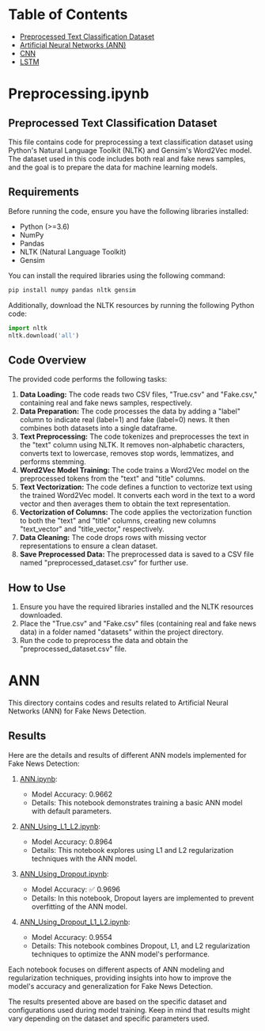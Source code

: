 # Table of Contents

- [Preprocessed Text Classification Dataset](https://github.com/hosseindamavandi/Fake-News-Detection/blob/main/Note-Books/README.md#preprocessingipynb)
- [Artificial Neural Networks (ANN)](https://github.com/hosseindamavandi/Fake-News-Detection/blob/main/Note-Books/README.md#ann)
- [CNN](#)
- [LSTM](#)


# Preprocessing.ipynb
## Preprocessed Text Classification Dataset

This file contains code for preprocessing a text classification dataset using Python's Natural Language Toolkit (NLTK) and Gensim's Word2Vec model. The dataset used in this code includes both real and fake news samples, and the goal is to prepare the data for machine learning models.

## Requirements

Before running the code, ensure you have the following libraries installed:

- Python (>=3.6)
- NumPy
- Pandas
- NLTK (Natural Language Toolkit)
- Gensim

You can install the required libraries using the following command:

```python
pip install numpy pandas nltk gensim
```

Additionally, download the NLTK resources by running the following Python code:

```python
import nltk
nltk.download('all')
```

## Code Overview
The provided code performs the following tasks:

1. **Data Loading:** The code reads two CSV files, "True.csv" and "Fake.csv," containing real and fake news samples, respectively.
2. **Data Preparation:** The code processes the data by adding a "label" column to indicate real (label=1) and fake (label=0) news. It then combines both datasets into a single dataframe.
3. **Text Preprocessing:** The code tokenizes and preprocesses the text in the "text" column using NLTK. It removes non-alphabetic characters, converts text to lowercase, removes stop words, lemmatizes, and performs stemming.
4. **Word2Vec Model Training:** The code trains a Word2Vec model on the preprocessed tokens from the "text" and "title" columns.
5. **Text Vectorization:** The code defines a function to vectorize text using the trained Word2Vec model. It converts each word in the text to a word vector and then averages them to obtain the text representation.
6. **Vectorization of Columns:** The code applies the vectorization function to both the "text" and "title" columns, creating new columns "text_vector" and "title_vector," respectively.
7. **Data Cleaning:** The code drops rows with missing vector representations to ensure a clean dataset.
8. **Save Preprocessed Data:** The preprocessed data is saved to a CSV file named "preprocessed_dataset.csv" for further use.

## How to Use
1. Ensure you have the required libraries installed and the NLTK resources downloaded.
2. Place the "True.csv" and "Fake.csv" files (containing real and fake news data) in a folder named "datasets" within the project directory.
3. Run the code to preprocess the data and obtain the "preprocessed_dataset.csv" file.


# ANN

This directory contains codes and results related to Artificial Neural Networks (ANN) for Fake News Detection.

## Results

Here are the details and results of different ANN models implemented for Fake News Detection:

1. [ANN.ipynb](https://github.com/hosseindamavandi/Fake-News-Detection/blob/main/Note-Books/ANN/ANN.ipynb):
   - Model Accuracy: 0.9662
   - Details: This notebook demonstrates training a basic ANN model with default parameters.

2. [ANN_Using_L1_L2.ipynb](https://github.com/hosseindamavandi/Fake-News-Detection/blob/main/Note-Books/ANN/ANN_Using_L1_L2.ipynb):
   - Model Accuracy: 0.8964
   - Details: This notebook explores using L1 and L2 regularization techniques with the ANN model.

3. [ANN_Using_Dropout.ipynb](https://github.com/hosseindamavandi/Fake-News-Detection/blob/main/Note-Books/ANN/ANN_Using_Dropout.ipynb):
   - Model Accuracy: :white_check_mark: 0.9696
   - Details: In this notebook, Dropout layers are implemented to prevent overfitting of the ANN model.

4. [ANN_Using_Dropout_L1_L2.ipynb](https://github.com/hosseindamavandi/Fake-News-Detection/blob/main/Note-Books/ANN/ANN_Using_Dropout_L1_L2.ipynb):
   - Model Accuracy: 0.9554
   - Details: This notebook combines Dropout, L1, and L2 regularization techniques to optimize the ANN model's performance.

Each notebook focuses on different aspects of ANN modeling and regularization techniques, providing insights into how to improve the model's accuracy and generalization for Fake News Detection.

The results presented above are based on the specific dataset and configurations used during model training. Keep in mind that results might vary depending on the dataset and specific parameters used.
